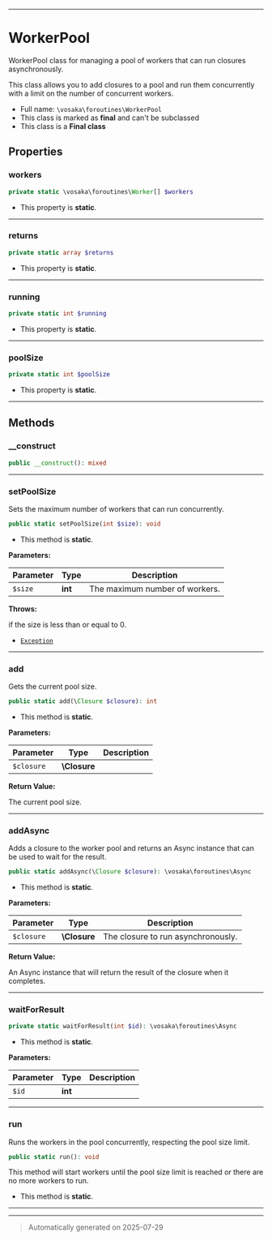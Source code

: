 ***

# WorkerPool

WorkerPool class for managing a pool of workers that can run closures asynchronously.

This class allows you to add closures to a pool and run them concurrently with a limit on the number of concurrent workers.

* Full name: `\vosaka\foroutines\WorkerPool`
* This class is marked as **final** and can't be subclassed
* This class is a **Final class**



## Properties


### workers



```php
private static \vosaka\foroutines\Worker[] $workers
```



* This property is **static**.


***

### returns



```php
private static array $returns
```



* This property is **static**.


***

### running



```php
private static int $running
```



* This property is **static**.


***

### poolSize



```php
private static int $poolSize
```



* This property is **static**.


***

## Methods


### __construct



```php
public __construct(): mixed
```












***

### setPoolSize

Sets the maximum number of workers that can run concurrently.

```php
public static setPoolSize(int $size): void
```



* This method is **static**.




**Parameters:**

| Parameter | Type | Description |
|-----------|------|-------------|
| `$size` | **int** | The maximum number of workers. |




**Throws:**
<p>if the size is less than or equal to 0.</p>

- [`Exception`](../../Exception.md)



***

### add

Gets the current pool size.

```php
public static add(\Closure $closure): int
```



* This method is **static**.




**Parameters:**

| Parameter | Type | Description |
|-----------|------|-------------|
| `$closure` | **\Closure** |  |


**Return Value:**

The current pool size.




***

### addAsync

Adds a closure to the worker pool and returns an Async instance that can be used to wait for the result.

```php
public static addAsync(\Closure $closure): \vosaka\foroutines\Async
```



* This method is **static**.




**Parameters:**

| Parameter | Type | Description |
|-----------|------|-------------|
| `$closure` | **\Closure** | The closure to run asynchronously. |


**Return Value:**

An Async instance that will return the result of the closure when it completes.




***

### waitForResult



```php
private static waitForResult(int $id): \vosaka\foroutines\Async
```



* This method is **static**.




**Parameters:**

| Parameter | Type | Description |
|-----------|------|-------------|
| `$id` | **int** |  |





***

### run

Runs the workers in the pool concurrently, respecting the pool size limit.

```php
public static run(): void
```

This method will start workers until the pool size limit is reached or there are no more workers to run.

* This method is **static**.








***


***
> Automatically generated on 2025-07-29
